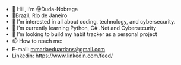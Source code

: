 - 👋 Hiii, I’m @Duda-Nobrega
- 📍Brazil, Rio de Janeiro
- 👀 I’m interested in all about coding, technology, and cybersecurity.
- 🌱 I’m currently learning Python, C# .Net and Cybersecurity
- 💞️ I’m looking to build my habit tracker as a personal project
- 📫 How to reach me:
- E-mail: mmariaeduardans@gmail.com
- Linkedin: https://www.linkedin.com/feed/

<!---
Duda-Nobrega/Duda-Nobrega is a ✨ special ✨ repository because its `README.md` (this file) appears on your GitHub profile.
You can click the Preview link to take a look at your changes.
--->
